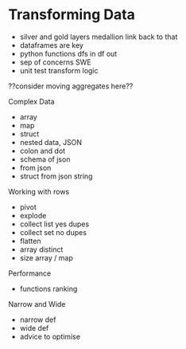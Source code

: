 # Transforming Data

- silver and gold layers medallion link back to that
- dataframes are key
- python functions dfs in df out
- sep of concerns SWE
- unit test transform logic

??consider moving aggregates here??

Complex Data

- array
- map
- struct
- nested data, JSON
- colon and dot
- schema of json
- from json
- struct from json string

Working with rows
- pivot
- explode
- collect list yes dupes
- collect set no dupes
- flatten
- array distinct
- size array / map

Performance

- functions ranking

Narrow and Wide
- narrow def
- wide def
- advice to optimise
  
